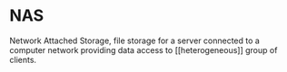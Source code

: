 # NAS

Network Attached Storage, file storage for a server connected to a computer network providing data access to [[heterogeneous]] group of clients.